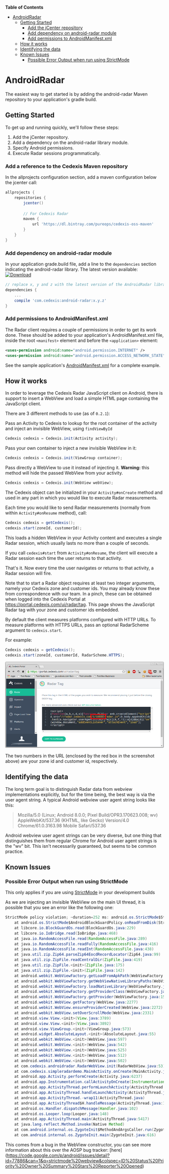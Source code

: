 **Table of Contents**

- [AndroidRadar](#androidradar)
    - [Getting Started](#getting-started)
        - [Add the jCenter repository](#add-the-jcenter-repository)
        - [Add dependency on android-radar module](#add-dependency-on-android-radar-module)
        - [Add permissions to AndroidManifest.xml](#add-permissions-to-androidmanifestxml)
    - [How it works](#how-it-works)
    - [Identifying the data](#identifying-the-data)
    - [Known Issues](#known-issues)
        - [Possible Error Output when run using StrictMode](#possible-error-output-when-run-using-strictmode)
        
# AndroidRadar

The easiest way to get started is by adding the android-radar Maven repository
to your application's gradle build.

## Getting Started

To get up and running quickly, we'll follow these steps:

1. Add the jCenter repository.
2. Add a dependency on the android-radar library module.
3. Specify Android permissions.
4. Execute Radar sessions programmatically.

### Add a reference to the Cedexis Maven repository

In the allprojects configuration section, add a maven configuration below the jcenter call:

```groovy
allprojects {
    repositories {
        jcenter()

        // For Cedexis Radar
        maven {
            url 'https://dl.bintray.com/pureops/cedexis-oss-maven'
        }
    }
}
```

### Add dependency on android-radar module

In your application grade.build file, add a line to the `dependencies` section
indicating the android-radar library.  The latest version available: [ ![Download](https://api.bintray.com/packages/pureops/cedexis-oss-maven/android-radar/images/download.svg) ](https://bintray.com/pureops/cedexis-oss-maven/android-radar/_latestVersion)

```groovy
// replace x, y and z with the latest version of the AndroidRadar library.
dependencies {
    ...
    compile 'com.cedexis:android-radar:x.y.z'
}
```

### Add permissions to AndroidManifest.xml

The Radar client requires a couple of permissions in order to get its work done.
These should be added to your application's AndroidManifest.xml file, inside the
root `<manifest>` element and before the `<application>` element:

```xml
<uses-permission android:name="android.permission.INTERNET" />
<uses-permission android:name="android.permission.ACCESS_NETWORK_STATE"/>
```

See the sample application's [AndroidManifest.xml](https://github.com/cedexis/AndroidRadar/blob/master/app/src/main/AndroidManifest.xml) for a complete example.

## How it works

In order to leverage the Cedexis Radar JavaScript client on Android, there
is support to insert a WebView and load a simple HTML page containing the
JavaScript client.

There are 3 different methods to use (as of `0.2.1`):

Pass an Activity to Cedexis to lookup for the root container of the activity and inject an invisible WebView, using `findViewById`

```java
Cedexis cedexis = Cedexis.init(Activity activity);
```

Pass your own container to inject a new invisible WebView in it:

```java
Cedexis cedexis = Cedexis.init(ViewGroup container);
``` 

Pass directly a WebView to use it instead of injecting it. **Warning:** this method will hide the passed WebView from your activity.

```java
Cedexis cedexis = Cedexis.init(WebView webView);
```

The Cedexis object can be initialized in your `Activity#onCreate` method and used in any part in which 
you would like to execute Radar measurements.

Each time you would like to send Radar measurements (normally from within
`Activity#onResume` method), call:

```java
Cedexis cedexis = getCedexis();
cedexis.start(zoneId, customerId);
```

This loads a hidden WebView in your Activity content and executes a single Radar
session, which usually lasts no more than a couple of seconds.

If you call `cedexis#start` from `Activity#onResume`, the client will execute
a Radar session each time the user returns to that activity.

That's it.  Now every time the user navigates or returns to that activity, a
Radar session will fire.

Note that to start a Radar object requires at least two integer
arguments, namely your Cedexis zone and customer ids.  You may already know
these from correspondence with our team.  In a pinch, these can be obtained
when logged into the Cedexis Portal at https://portal.cedexis.com/ui/radar/tag.
This page shows the JavaScript Radar tag with your zone and customer ids
embedded.

By default the client measures platforms configured with HTTP URLs. To measure
platforms with HTTPS URLs, pass an optional RadarScheme argument to `cedexis.start`.

For example:

```java
Cedexis cedexis = getCedexis();
cedexis.start(zoneId, customerId, RadarScheme.HTTPS);
```

![Portal Screenshot](./portal_screenshot.png)

The two numbers in the URL (enclosed by the red box in the screenshot above) are
your zone id and customer id, respectively.

## Identifying the data

The long term goal is to distinguish Radar data from webview implementations explicitly, but for the time being, the best way is via the user agent string.  A typical Android webview user agent string looks like this:

> Mozilla/5.0 (Linux; Android 8.0.0; Pixel Build/OPR3.170623.008; wv) AppleWebKit/537.36 (KHTML, like Gecko) Version/4.0 Chrome/61.0.3163.98 Mobile Safari/537.36

Android webview user agent strings can be very diverse, but one thing that distinguishes them from regular Chrome for Android user agent strings is the "wv" bit.  This isn't necessarily guaranteed, but seems to be common practice.

## Known Issues

### Possible Error Output when run using StrictMode

This only applies if you are using [StrictMode](https://developer.android.com/reference/android/os/StrictMode.html) in your development builds

As we are injecting an invisible WebView on the main UI thread, it is possible
that you see an error like the following one:

``` java
StrictMode policy violation; ~duration=252 ms: android.os.StrictMode$StrictModeDiskReadViolation: policy=65543 violation=2
    at android.os.StrictMode$AndroidBlockGuardPolicy.onReadFromDisk(StrictMode.java:1263)
    at libcore.io.BlockGuardOs.read(BlockGuardOs.java:229)
    at libcore.io.IoBridge.read(IoBridge.java:468)
    at java.io.RandomAccessFile.read(RandomAccessFile.java:289)
    at java.io.RandomAccessFile.readFully(RandomAccessFile.java:416)
    at java.io.RandomAccessFile.readInt(RandomAccessFile.java:438)
    at java.util.zip.Zip64.parseZip64EocdRecordLocator(Zip64.java:99)
    at java.util.zip.ZipFile.readCentralDir(ZipFile.java:419)
    at java.util.zip.ZipFile.<init>(ZipFile.java:175)
    at java.util.zip.ZipFile.<init>(ZipFile.java:142)
    at android.webkit.WebViewFactory.getLoadFromApkPath(WebViewFactory.java:357)
    at android.webkit.WebViewFactory.getWebViewNativeLibraryPaths(WebViewFactory.java:407)
    at android.webkit.WebViewFactory.loadNativeLibrary(WebViewFactory.java:511)
    at android.webkit.WebViewFactory.getProviderClass(WebViewFactory.java:188)
    at android.webkit.WebViewFactory.getProvider(WebViewFactory.java:158)
    at android.webkit.WebView.getFactory(WebView.java:2277)
    at android.webkit.WebView.ensureProviderCreated(WebView.java:2272)
    at android.webkit.WebView.setOverScrollMode(WebView.java:2331)
    at android.view.View.<init>(View.java:3789)
    at android.view.View.<init>(View.java:3892)
    at android.view.ViewGroup.<init>(ViewGroup.java:573)
    at android.widget.AbsoluteLayout.<init>(AbsoluteLayout.java:55)
    at android.webkit.WebView.<init>(WebView.java:597)
    at android.webkit.WebView.<init>(WebView.java:542)
    at android.webkit.WebView.<init>(WebView.java:525)
    at android.webkit.WebView.<init>(WebView.java:512)
    at android.webkit.WebView.<init>(WebView.java:502)
    at com.cedexis.androidradar.RadarWebView.init(RadarWebView.java:53)
    at com.cedexis.simpleradardemo.MainActivity.onCreate(MainActivity.java:65)
    at android.app.Activity.performCreate(Activity.java:6237)
    at android.app.Instrumentation.callActivityOnCreate(Instrumentation.java:1107)
    at android.app.ActivityThread.performLaunchActivity(ActivityThread.java:2369)
    at android.app.ActivityThread.handleLaunchActivity(ActivityThread.java:2476)
    at android.app.ActivityThread.-wrap11(ActivityThread.java)
    at android.app.ActivityThread$H.handleMessage(ActivityThread.java:1344)
    at android.os.Handler.dispatchMessage(Handler.java:102)
    at android.os.Looper.loop(Looper.java:148)
    at android.app.ActivityThread.main(ActivityThread.java:5417)
    at java.lang.reflect.Method.invoke(Native Method)
    at com.android.internal.os.ZygoteInit$MethodAndArgsCaller.run(ZygoteInit.java:726)
    at com.android.internal.os.ZygoteInit.main(ZygoteInit.java:616)
```

This comes from a bug in the WebView constructor, you can see more information about this over the
AOSP bug tracker: [here] (https://code.google.com/p/android/issues/detail?id=77886&can=1&q=strictmode%20webview&colspec=ID%20Status%20Priority%20Owner%20Summary%20Stars%20Reporter%20Opened)
